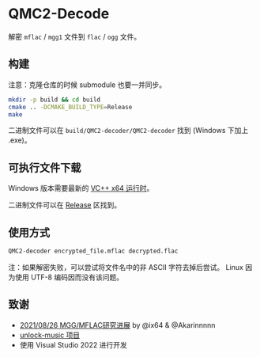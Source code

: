 ﻿# QMC2-Decode

解密 `mflac` / `mgg1` 文件到 `flac` / `ogg` 文件。

## 构建

注意：克隆仓库的时候 submodule 也要一并同步。

```sh
mkdir -p build && cd build
cmake .. -DCMAKE_BUILD_TYPE=Release
make
```

二进制文件可以在 `build/QMC2-decoder/QMC2-decoder` 找到 (Windows 下加上 .exe)。

## 可执行文件下载

Windows 版本需要最新的 [VC++ x64 运行时][vs2022_runtime]。

二进制文件可以在 [Release][latest_release] 区找到。

## 使用方式

```sh
QMC2-decoder encrypted_file.mflac decrypted.flac
```

注：如果解密失败，可以尝试将文件名中的非 ASCII 字符去掉后尝试。
    Linux 因为使用 UTF-8 编码因而没有该问题。

## 致谢

- [2021/08/26 MGG/MFLAC研究进展][research] by @ix64 & @Akarinnnnn
- [unlock-music 项目][unlock-music]
- 使用 Visual Studio 2022 进行开发

[research]: https://gist.github.com/ix64/bcd72c151f21e1b050c9cc52d6ff27d5
[unlock-music]: https://github.com/unlock-music/unlock-music
[latest_release]: https://github.com/jixunmoe/qmc2/releases/latest
[vs2022_runtime]: https://aka.ms/vs/17/release/vc_redist.x64.exe

